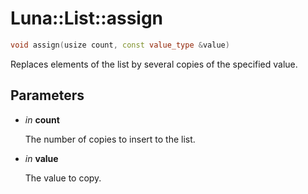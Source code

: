# Luna::List::assign

```c++
void assign(usize count, const value_type &value)
```

Replaces elements of the list by several copies of the specified value. 



## Parameters
* *in* **count**

    The number of copies to insert to the list. 

* *in* **value**

    The value to copy. 


